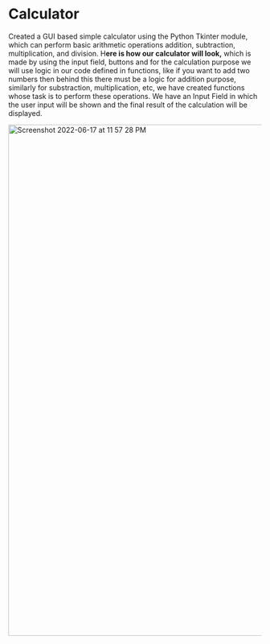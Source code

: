 # Calculator

Created a GUI based simple calculator using the Python Tkinter module, which can perform basic arithmetic operations addition, subtraction, multiplication, and division.
H**ere is how our calculator will look,** which is made by using the input field, buttons and for the calculation purpose we will use logic in our code defined in functions, like if you want to add two numbers then behind this there must be a logic for addition purpose, similarly for substraction, multiplication, etc, we have created functions whose task is to perform these operations.
We have an Input Field in which the user input will be shown and the final result of the calculation will be displayed.

<img width="1016" alt="Screenshot 2022-06-17 at 11 57 28 PM" src="https://user-images.githubusercontent.com/107430204/174357636-0a365c07-4b59-432c-9223-d2305482a7de.png">

